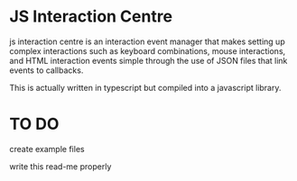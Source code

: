 <h1>JS Interaction Centre </h1>
js interaction centre is an interaction event manager that makes setting up complex interactions such as keyboard combinations, mouse interactions, and HTML interaction events simple through the use of JSON files that link events to callbacks.

This is actually written in typescript but compiled into a javascript library.


<h1>TO DO</h1>
create example files

write this read-me properly